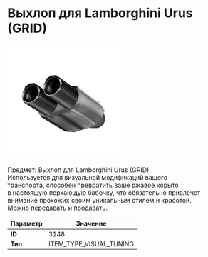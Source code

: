 # Выхлоп для Lamborghini Urus (GRID)

![Item Image](../img/3148.webp?raw=true)

Предмет: Выхлоп для Lamborghini Urus (GRID)<br>Используется для визуальной модификаций вашего<br>транспорта, способен превратить ваше ржавое корыто<br>в настоящую порхающую бабочку, что обязательно привлечет<br>внимание прохожих своим уникальным стилем и красотой.<br>Можно передавать и продавать.


| Параметр | Значение |
|----------|----------|
| **ID** | 3148 |
| **Тип** | ITEM_TYPE_VISUAL_TUNING |

